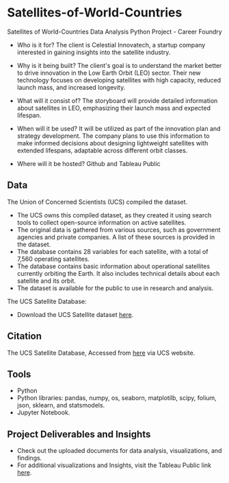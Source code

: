 # Satellites-of-World-Countries
Satellites of World-Countries Data Analysis Python Project - Career Foundry

* Who is it for?
The client is Celestial Innovatech, a startup company interested in gaining insights into the satellite industry.


* Why is it being built?
The client's goal is to understand the market better to drive innovation in the Low Earth Orbit (LEO) sector. Their new technology focuses on developing satellites with high capacity, reduced launch mass, and increased longevity.


* What will it consist of?
The storyboard will provide detailed information about satellites in LEO, emphasizing their launch mass and expected lifespan.


* When will it be used?
It will be utilized as part of the innovation plan and strategy development. The company plans to use this information to make informed decisions about designing lightweight satellites with extended lifespans, adaptable across different orbit classes.


* Where will it be hosted?
Github and Tableau Public


## Data
The Union of Concerned Scientists (UCS) compiled the dataset.

* The UCS owns this compiled dataset, as they created it using search tools to collect open-source information on active
satellites. 
* The original data is gathered from various sources, such as government agencies and private companies. A list
of these sources is provided in the dataset.
* The database contains 28 variables for each satellite, with a total of 7,560 operating satellites.
* The database contains basic information about operational satellites currently orbiting the Earth. It also includes
technical details about each satellite and its orbit.
* The dataset is available for the public to use in research and analysis.

The UCS Satellite Database:
* Download the UCS Satellite dataset [here](https://www.ucsusa.org/media/11492).


## Citation 
The UCS Satellite Database, Accessed from [here](https://www.ucsusa.org/resources/satellite-database) via UCS website.


## Tools
* Python
* Python libraries: pandas, numpy, os, seaborn, matplotilb, scipy, folium, json, sklearn, and statsmodels.
* Jupyter Notebook.


## Project Deliverables and Insights
* Check out the uploaded documents for data analysis, visualizations, and findings.
* For additional visualizations and Insights, visit the Tableau Public link [here](https://public.tableau.com/views/Task-6-7/Story1?:language=en-US&:sid=DB2EE7820C2241DF872D0BDAF4D4DA20-0:0&:redirect=auth&:display_count=n&:origin=viz_share_link).




